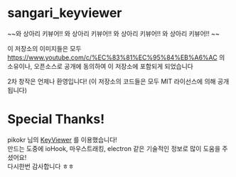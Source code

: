 # sangari_keyviewer
~~와 상아리 키뷰어!! 와 상아리 키뷰어!! 와 상아리 키뷰어!! 와 상아리 키뷰어!!  ~~

이 저장소의 이미지들은 모두 https://www.youtube.com/c/%EC%83%81%EC%95%84%EB%A6%AC 의 소유이나, 오픈소스로 공개에 동의하여 이 저장소에 포함되게 되었습니다  

2차 창작은 언제나 환영입니다! (이 저장소의 코드들은 모두 MIT 라이선스에 의해 공개됩니다)

# Special Thanks!
pikokr 님의 [KeyViewer](https://github.com/pikokr/KeyViewer) 를 이용했습니다!    
만드는 도중에 ioHook, 마우스트래킹, electron 같은 기술적인 정보로 많이 도움을 주셨어요!  
다시한번 감사합니다 ㅎㅎ  
